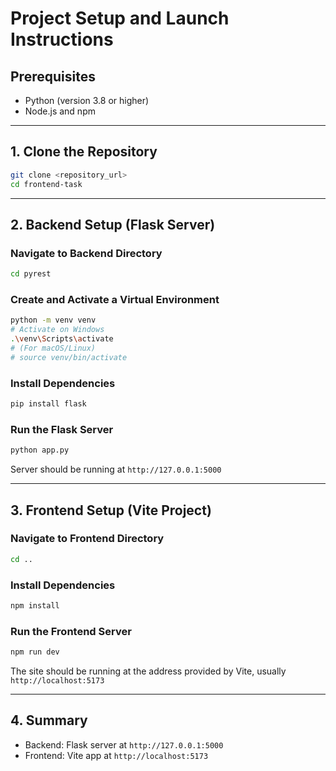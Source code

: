 # Project Setup and Launch Instructions

## Prerequisites
- Python (version 3.8 or higher)
- Node.js and npm

---

## 1. Clone the Repository
```bash
git clone <repository_url>
cd frontend-task
```

---

## 2. Backend Setup (Flask Server)
### Navigate to Backend Directory
```bash
cd pyrest
```

### Create and Activate a Virtual Environment
```bash
python -m venv venv
# Activate on Windows
.\venv\Scripts\activate
# (For macOS/Linux)
# source venv/bin/activate
```

### Install Dependencies
```bash
pip install flask
```

### Run the Flask Server
```bash
python app.py
```
Server should be running at `http://127.0.0.1:5000`

---

## 3. Frontend Setup (Vite Project)
### Navigate to Frontend Directory
```bash
cd ..
```

### Install Dependencies
```bash
npm install
```

### Run the Frontend Server
```bash
npm run dev
```
The site should be running at the address provided by Vite, usually `http://localhost:5173`

---

## 4. Summary
- Backend: Flask server at `http://127.0.0.1:5000`
- Frontend: Vite app at `http://localhost:5173`

